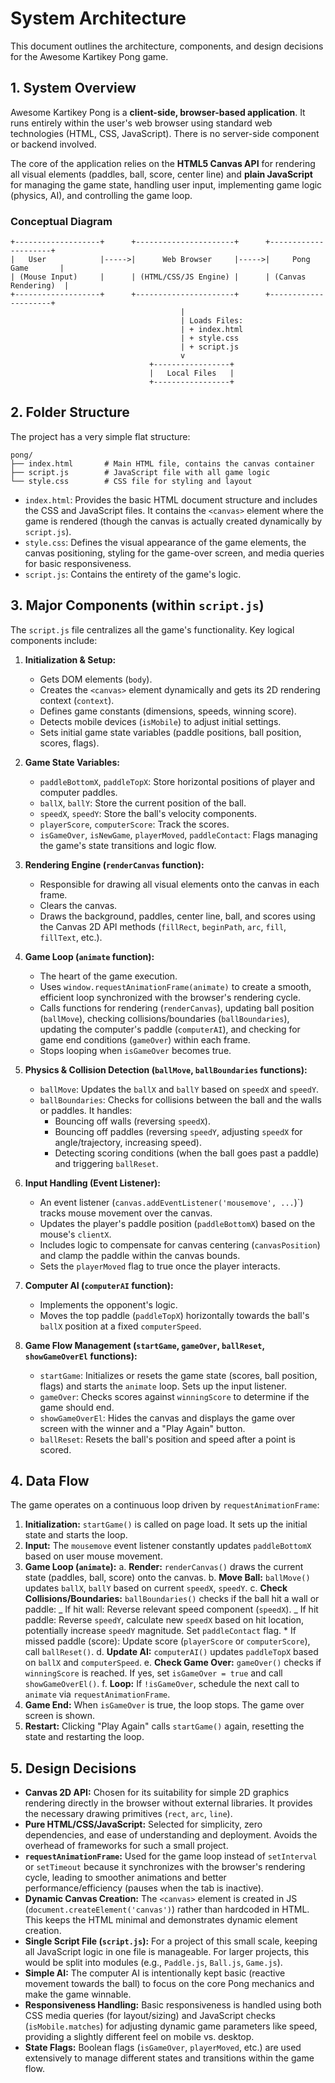 # System Architecture

This document outlines the architecture, components, and design decisions for the Awesome Kartikey Pong game.

## 1. System Overview

Awesome Kartikey Pong is a **client-side, browser-based application**. It runs entirely within the user's web browser using standard web technologies (HTML, CSS, JavaScript). There is no server-side component or backend involved.

The core of the application relies on the **HTML5 Canvas API** for rendering all visual elements (paddles, ball, score, center line) and **plain JavaScript** for managing the game state, handling user input, implementing game logic (physics, AI), and controlling the game loop.

### Conceptual Diagram

```
+-------------------+      +----------------------+      +---------------------+
|   User            |----->|      Web Browser     |----->|     Pong Game       |
| (Mouse Input)     |      | (HTML/CSS/JS Engine) |      | (Canvas Rendering)  |
+-------------------+      +----------------------+      +---------------------+
                                      |
                                      | Loads Files:
                                      | + index.html
                                      | + style.css
                                      | + script.js
                                      v
                               +-----------------+
                               |   Local Files   |
                               +-----------------+
```

## 2. Folder Structure

The project has a very simple flat structure:

```
pong/
├── index.html       # Main HTML file, contains the canvas container
├── script.js        # JavaScript file with all game logic
└── style.css        # CSS file for styling and layout
```

- `index.html`: Provides the basic HTML document structure and includes the CSS and JavaScript files. It contains the `<canvas>` element where the game is rendered (though the canvas is actually created dynamically by `script.js`).
- `style.css`: Defines the visual appearance of the game elements, the canvas positioning, styling for the game-over screen, and media queries for basic responsiveness.
- `script.js`: Contains the entirety of the game's logic.

## 3. Major Components (within `script.js`)

The `script.js` file centralizes all the game's functionality. Key logical components include:

1.  **Initialization & Setup:**

    - Gets DOM elements (`body`).
    - Creates the `<canvas>` element dynamically and gets its 2D rendering context (`context`).
    - Defines game constants (dimensions, speeds, winning score).
    - Detects mobile devices (`isMobile`) to adjust initial settings.
    - Sets initial game state variables (paddle positions, ball position, scores, flags).

2.  **Game State Variables:**

    - `paddleBottomX`, `paddleTopX`: Store horizontal positions of player and computer paddles.
    - `ballX`, `ballY`: Store the current position of the ball.
    - `speedX`, `speedY`: Store the ball's velocity components.
    - `playerScore`, `computerScore`: Track the scores.
    - `isGameOver`, `isNewGame`, `playerMoved`, `paddleContact`: Flags managing the game's state transitions and logic flow.

3.  **Rendering Engine (`renderCanvas` function):**

    - Responsible for drawing all visual elements onto the canvas in each frame.
    - Clears the canvas.
    - Draws the background, paddles, center line, ball, and scores using the Canvas 2D API methods (`fillRect`, `beginPath`, `arc`, `fill`, `fillText`, etc.).

4.  **Game Loop (`animate` function):**

    - The heart of the game execution.
    - Uses `window.requestAnimationFrame(animate)` to create a smooth, efficient loop synchronized with the browser's rendering cycle.
    - Calls functions for rendering (`renderCanvas`), updating ball position (`ballMove`), checking collisions/boundaries (`ballBoundaries`), updating the computer's paddle (`computerAI`), and checking for game end conditions (`gameOver`) within each frame.
    - Stops looping when `isGameOver` becomes true.

5.  **Physics & Collision Detection (`ballMove`, `ballBoundaries` functions):**

    - `ballMove`: Updates the `ballX` and `ballY` based on `speedX` and `speedY`.
    - `ballBoundaries`: Checks for collisions between the ball and the walls or paddles. It handles:
      - Bouncing off walls (reversing `speedX`).
      - Bouncing off paddles (reversing `speedY`, adjusting `speedX` for angle/trajectory, increasing speed).
      - Detecting scoring conditions (when the ball goes past a paddle) and triggering `ballReset`.

6.  **Input Handling (Event Listener):**

    - An event listener (`canvas.addEventListener('mousemove', ...`)`) tracks mouse movement over the canvas.
    - Updates the player's paddle position (`paddleBottomX`) based on the mouse's `clientX`.
    - Includes logic to compensate for canvas centering (`canvasPosition`) and clamp the paddle within the canvas bounds.
    - Sets the `playerMoved` flag to true once the player interacts.

7.  **Computer AI (`computerAI` function):**

    - Implements the opponent's logic.
    - Moves the top paddle (`paddleTopX`) horizontally towards the ball's `ballX` position at a fixed `computerSpeed`.

8.  **Game Flow Management (`startGame`, `gameOver`, `ballReset`, `showGameOverEl` functions):**
    - `startGame`: Initializes or resets the game state (scores, ball position, flags) and starts the `animate` loop. Sets up the input listener.
    - `gameOver`: Checks scores against `winningScore` to determine if the game should end.
    - `showGameOverEl`: Hides the canvas and displays the game over screen with the winner and a "Play Again" button.
    - `ballReset`: Resets the ball's position and speed after a point is scored.

## 4. Data Flow

The game operates on a continuous loop driven by `requestAnimationFrame`:

1.  **Initialization:** `startGame()` is called on page load. It sets up the initial state and starts the loop.
2.  **Input:** The `mousemove` event listener constantly updates `paddleBottomX` based on user mouse movement.
3.  **Game Loop (`animate`):**
    a. **Render:** `renderCanvas()` draws the current state (paddles, ball, score) onto the canvas.
    b. **Move Ball:** `ballMove()` updates `ballX`, `ballY` based on current `speedX`, `speedY`.
    c. **Check Collisions/Boundaries:** `ballBoundaries()` checks if the ball hit a wall or paddle:
    _ If hit wall: Reverse relevant speed component (`speedX`).
    _ If hit paddle: Reverse `speedY`, calculate new `speedX` based on hit location, potentially increase `speedY` magnitude. Set `paddleContact` flag. \* If missed paddle (score): Update score (`playerScore` or `computerScore`), call `ballReset()`.
    d. **Update AI:** `computerAI()` updates `paddleTopX` based on `ballX` and `computerSpeed`.
    e. **Check Game Over:** `gameOver()` checks if `winningScore` is reached. If yes, set `isGameOver = true` and call `showGameOverEl()`.
    f. **Loop:** If `!isGameOver`, schedule the next call to `animate` via `requestAnimationFrame`.
4.  **Game End:** When `isGameOver` is true, the loop stops. The game over screen is shown.
5.  **Restart:** Clicking "Play Again" calls `startGame()` again, resetting the state and restarting the loop.

## 5. Design Decisions

- **Canvas 2D API:** Chosen for its suitability for simple 2D graphics rendering directly in the browser without external libraries. It provides the necessary drawing primitives (`rect`, `arc`, `line`).
- **Pure HTML/CSS/JavaScript:** Selected for simplicity, zero dependencies, and ease of understanding and deployment. Avoids the overhead of frameworks for such a small project.
- **`requestAnimationFrame`:** Used for the game loop instead of `setInterval` or `setTimeout` because it synchronizes with the browser's rendering cycle, leading to smoother animations and better performance/efficiency (pauses when the tab is inactive).
- **Dynamic Canvas Creation:** The `<canvas>` element is created in JS (`document.createElement('canvas')`) rather than hardcoded in HTML. This keeps the HTML minimal and demonstrates dynamic element creation.
- **Single Script File (`script.js`):** For a project of this small scale, keeping all JavaScript logic in one file is manageable. For larger projects, this would be split into modules (e.g., `Paddle.js`, `Ball.js`, `Game.js`).
- **Simple AI:** The computer AI is intentionally kept basic (reactive movement towards the ball) to focus on the core Pong mechanics and make the game winnable.
- **Responsiveness Handling:** Basic responsiveness is handled using both CSS media queries (for layout/sizing) and JavaScript checks (`isMobile.matches`) for adjusting dynamic game parameters like speed, providing a slightly different feel on mobile vs. desktop.
- **State Flags:** Boolean flags (`isGameOver`, `playerMoved`, etc.) are used extensively to manage different states and transitions within the game flow.
